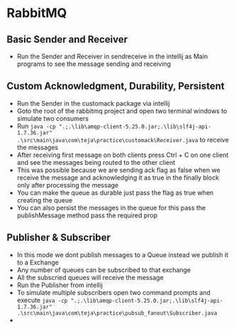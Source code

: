 # RabbitMQ

## Basic Sender and Receiver

- Run the Sender and Receiver in sendreceive in the intellij as Main programs to see the message sending and receiving

## Custom Acknowledgment, Durability, Persistent

- Run the Sender in the customack package via intellij
- Goto the root of the rabbitmq project and open two terminal windows to simulate two consumers
- Run `java -cp ".;.\lib\amqp-client-5.25.0.jar;.\lib\slf4j-api-1.7.36.jar" .\src\main\java\com\teja\practice\customack\Receiver.java` to receive the messages
- After receiving first message on both clients press Ctrl + C on one client and see the messages being routed to the other client
- This was possible because we are sending ack flag as false when we receive the message and acknowledging it as true in the finally block only after processing the message
- You can make the queue as durable just pass the flag as true when creating the queue
- You can also persist the messages in the queue for this pass the publishMessage method pass the required prop

## Publisher & Subscriber

- In this mode  we dont publish messages to a Queue instead we publish it to a Exchange
- Any number of queues can be subscribed to that exchange
- All the subscried  queues will receive the message
- Run the Publisher from intellij
- To simulate multiple subscribers open two command prompts and execute ` java -cp ".;.\lib\amqp-client-5.25.0.jar;.\lib\slf4j-api-1.7.36.jar" .\src\main\java\com\teja\practice\pubsub_fanout\Subscriber.java
  `
- 